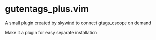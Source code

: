 # gutentags_plus.vim
A small plugin created by [skywind](https://github.com/skywind3000/vim/blob/master/plugin/gutentags_plus.vim) to connect gtags_cscope on demand

Make it a plugin for easy separate installation
